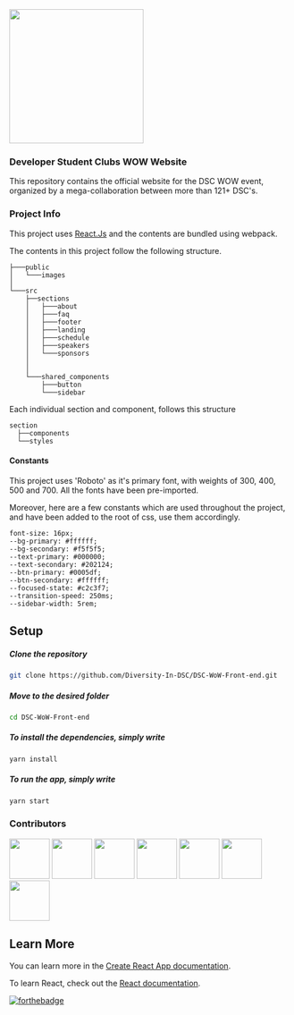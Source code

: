<img src="./public/images/dsc-wow-white.gif" height="240px">

### Developer Student Clubs WOW Website

This repository contains the official website for the DSC WOW event, organized by a mega-collaboration between more than 121+ DSC's.

### Project Info

This project uses [React.Js](https://reactjs.org) and the contents are bundled using webpack.

The contents in this project follow the following structure.

```
├───public
│   └───images
│
└───src
    ├──sections
    │   ├───about
    │   ├───faq
    │   ├───footer
    │   ├───landing
    │   ├───schedule
    │   ├───speakers
    │   └───sponsors
    │
    │
    └───shared_components
        ├───button
        └───sidebar
```

Each individual section and component, follows this structure

```
section
  ├──components
  └──styles
```

#### Constants

This project uses 'Roboto' as it's primary font, with weights of 300, 400, 500 and 700. All the fonts have been pre-imported.

Moreover, here are a few constants which are used throughout the project, and have been added to the root of css, use them accordingly.

```
font-size: 16px;
--bg-primary: #ffffff;
--bg-secondary: #f5f5f5;
--text-primary: #000000;
--text-secondary: #202124;
--btn-primary: #0005df;
--btn-secondary: #ffffff;
--focused-state: #c2c3f7;
--transition-speed: 250ms;
--sidebar-width: 5rem;
```

## Setup

##### Clone the repository

```bash
git clone https://github.com/Diversity-In-DSC/DSC-WoW-Front-end.git
```

##### Move to the desired folder

```bash
cd DSC-WoW-Front-end
```

##### To install the dependencies, simply write

```bash
yarn install
```

##### To run the app, simply write

```bash
yarn start
```

### Contributors

<p align="left">
<a href="https://github.com/ishandeveloper"><img width="72px" src="https://avatars1.githubusercontent.com/u/54989142?s=460&u=4b787a0f50c1236b915d4766aa1a40c1b1d9f313&v=4"></a>
<a href="https://github.com/maheshn22"><img width="72px" src=https://avatars0.githubusercontent.com/u/56269416?s=460&u=ce88319460f1f7c17602d5be8ed960d7443d47d5&v=4"></a>
<a href="https://github.com/Yashank18"><img width="72px" src="https://avatars2.githubusercontent.com/u/46098062?s=460&u=1704c77ef3ffb6472dd3a01bc40df0cef01b9c09&v=4"></a>
<a href="https://github.com/sanchibansal340"><img width="72px" src="https://avatars3.githubusercontent.com/u/51092036?s=460&u=740acc04c49c10f016de57476677063135e56f9d&v=4"></a>
<a href="https://github.com/abhishekraj272"><img width="72px" src="https://avatars3.githubusercontent.com/u/27128838?s=460&u=801211cd3583ce1f2b9d1dd0e273835b666802a4&v=4"></a>
<a href="https://github.com/sanket9006"><img width="72px" src="https://avatars1.githubusercontent.com/u/53385614?s=460&u=87a0c623d1928ed4322bef068581a4c251456de8&v=4"></a><a href="https://github.com/Akhil-chaudhary"><img width="72px" src="https://avatars0.githubusercontent.com/u/54743359?s=460&u=9de95b6efa9f75da8a049b04b157bf52e0cbf815&v=4"></a>
</p>

## Learn More

You can learn more in the [Create React App documentation](https://facebook.github.io/create-react-app/docs/getting-started).

To learn React, check out the [React documentation](https://reactjs.org/).

[![forthebadge](https://forthebadge.com/images/badges/built-with-love.svg)](https://github.com/ishandeveloper)
